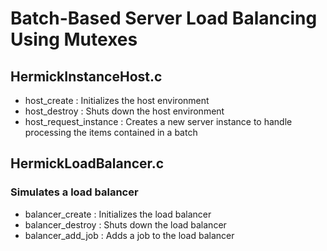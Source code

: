 # Batch-Based Server Load Balancing Using Mutexes #

## HermickInstanceHost.c ##
- host_create : Initializes the host environment
- host_destroy : Shuts down the host environment
- host_request_instance : Creates a new server instance to handle processing the items contained in a batch

## HermickLoadBalancer.c ##
### Simulates a load balancer ###
- balancer_create : Initializes the load balancer
- balancer_destroy : Shuts down the load balancer
- balancer_add_job : Adds a job to the load balancer
